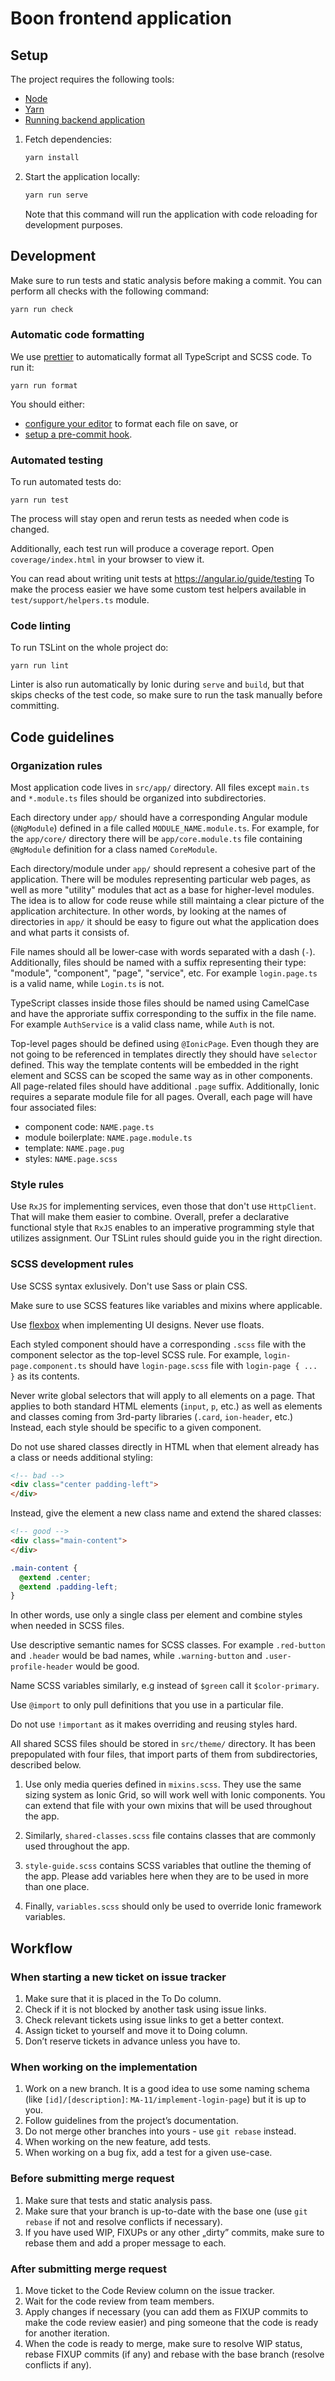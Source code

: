 # Boon frontend application

## Setup

The project requires the following tools:

* [Node](https://nodejs.org/en/)
* [Yarn](https://yarnpkg.com)
* [Running backend application](https://git.ringseven.com/paul/marketing-automation-backend)

1. Fetch dependencies:

   ```bash
   yarn install
   ```

1. Start the application locally:

   ```bash
   yarn run serve
   ```

   Note that this command will run the application with code reloading for development purposes.

## Development

Make sure to run tests and static analysis before making a commit. You can perform all checks with the following command:

```bash
yarn run check
```

### Automatic code formatting

We use [prettier](https://prettier.io/) to automatically format all
TypeScript and SCSS code. To run it:

`yarn run format`

You should either:

* [configure your editor](https://prettier.io/docs/en/editors.html) to
  format each file on save, or
* [setup a pre-commit hook](https://prettier.io/docs/en/precommit.html).

### Automated testing

To run automated tests do:

`yarn run test`

The process will stay open and rerun tests as needed when code is changed.

Additionally, each test run will produce a coverage report. Open
`coverage/index.html` in your browser to view it.

You can read about writing unit tests at https://angular.io/guide/testing
To make the process easier we have some custom test helpers available in
`test/support/helpers.ts` module.

### Code linting

To run TSLint on the whole project do:

`yarn run lint`

Linter is also run automatically by Ionic during `serve` and `build`, but that
skips checks of the test code, so make sure to run the task manually before
committing.

## Code guidelines

### Organization rules

Most application code lives in `src/app/` directory. All files except `main.ts`
and `*.module.ts` files should be organized into subdirectories.

Each directory under `app/` should have a corresponding Angular module
(`@NgModule`) defined in a file called `MODULE_NAME.module.ts`. For example,
for the `app/core/` directory there will be `app/core.module.ts` file
containing `@NgModule` definition for a class named `CoreModule`.

Each directory/module under `app/` should represent a cohesive part of the
application. There will be modules representing particular web pages,
as well as more "utility" modules that act as a base for higher-level
modules. The idea is to allow for code reuse while still maintaing a clear
picture of the application architecture. In other words, by looking at
the names of directories in `app/` it should be easy to figure out what
the application does and what parts it consists of.

File names should all be lower-case with words separated with a dash (`-`).
Additionally, files should be named with a suffix representing their type:
"module", "component", "page", "service", etc. For example `login.page.ts`
is a valid name, while `Login.ts` is not.

TypeScript classes inside those files should be named using CamelCase and have
the approriate suffix corresponding to the suffix in the file name. For example
`AuthService` is a valid class name, while `Auth` is not.

Top-level pages should be defined using `@IonicPage`. Even though they are
not going to be referenced in templates directly they should have `selector`
defined. This way the template contents will be embedded in the right element
and SCSS can be scoped the same way as in other components. All page-related
files should have additional `.page` suffix. Additionally, Ionic requires
a separate module file for all pages. Overall, each page will have four
associated files:

* component code: `NAME.page.ts`
* module boilerplate: `NAME.page.module.ts`
* template: `NAME.page.pug`
* styles: `NAME.page.scss`

### Style rules

Use `RxJS` for implementing services, even those that don't use `HttpClient`.
That will make them easier to combine. Overall, prefer a declarative functional
style that `RxJS` enables to an imperative programming style that utilizes
assignment. Our TSLint rules should guide you in the right direction.

### SCSS development rules

Use SCSS syntax exlusively. Don't use Sass or plain CSS.

Make sure to use SCSS features like variables and mixins where applicable.

Use [flexbox](https://css-tricks.com/snippets/css/a-guide-to-flexbox/) when
implementing UI designs. Never use floats.

Each styled component should have a corresponding `.scss` file with
the component selector as the top-level SCSS rule. For example,
`login-page.component.ts` should have `login-page.scss` file with
`login-page { ... }` as its contents.

Never write global selectors that will apply to all elements on a page. That
applies to both standard HTML elements (`input`, `p`, etc.) as well as elements
and classes coming from 3rd-party libraries (`.card`, `ion-header`, etc.)
Instead, each style should be specific to a given component.

Do not use shared classes directly in HTML when that element already has
a class or needs additional styling:

```html
<!-- bad -->
<div class="center padding-left">
</div>
```

Instead, give the element a new class name and extend the shared classes:

```html
<!-- good -->
<div class="main-content">
</div>
```

```scss
.main-content {
  @extend .center;
  @extend .padding-left;
}
```

In other words, use only a single class per element and combine styles when
needed in SCSS files.

Use descriptive semantic names for SCSS classes. For example `.red-button` and
`.header` would be bad names, while `.warning-button` and `.user-profile-header`
would be good.

Name SCSS variables similarly, e.g instead of `$green` call it `$color-primary`.

Use `@import` to only pull definitions that you use in a particular file.

Do not use `!important` as it makes overriding and reusing styles hard.

All shared SCSS files should be stored in `src/theme/` directory. It has been
prepopulated with four files, that import parts of them from subdirectories,
described below.

1. Use only media queries defined in `mixins.scss`. They use the same sizing
   system as Ionic Grid, so will work well with Ionic components. You can extend
   that file with your own mixins that will be used throughout the app.

2. Similarly, `shared-classes.scss` file contains classes that are commonly used
   throughout the app.

3. `style-guide.scss` contains SCSS variables that outline the theming of the app.
   Please add variables here when they are to be used in more than one place.

4. Finally, `variables.scss` should only be used to override Ionic framework
   variables.

## Workflow

### When starting a new ticket on issue tracker

1. Make sure that it is placed in the To Do column.
1. Check if it is not blocked by another task using issue links.
1. Check relevant tickets using issue links to get a better context.
1. Assign ticket to yourself and move it to Doing column.
1. Don’t reserve tickets in advance unless you have to.

### When working on the implementation

1. Work on a new branch. It is a good idea to use some naming schema (like `[id]/[description]`: `MA-11/implement-login-page`) but it is up to you.
1. Follow guidelines from the project’s documentation.
1. Do not merge other branches into yours - use `git rebase` instead.
1. When working on the new feature, add tests.
1. When working on a bug fix, add a test for a given use-case.

### Before submitting merge request

1. Make sure that tests and static analysis pass.
1. Make sure that your branch is up-to-date with the base one (use `git rebase` if not and resolve conflicts if necessary).
1. If you have used WIP, FIXUPs or any other „dirty” commits, make sure to rebase them and add a proper message to each.

### After submitting merge request

1. Move ticket to the Code Review column on the issue tracker.
1. Wait for the code review from team members.
1. Apply changes if necessary (you can add them as FIXUP commits to make the code review easier) and ping someone that the code is ready for another iteration.
1. When the code is ready to merge, make sure to resolve WIP status, rebase FIXUP commits (if any) and rebase with the base branch (resolve conflicts if any).
